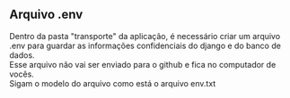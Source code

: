 ## Arquivo .env
Dentro da pasta "transporte" da aplicação, é necessário criar um arquivo .env para guardar as informações confidenciais do django e do banco de dados.  
Esse arquivo não vai ser enviado para o github e fica no computador de vocês.  
Sigam o modelo do arquivo como está o arquivo env.txt
